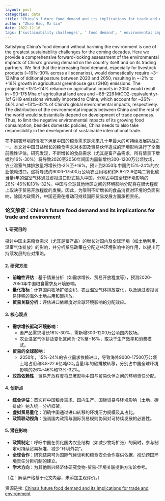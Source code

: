 ```yaml
---
layout: post
categories: data
title: "China’s future food demand and its implications for trade and environment"
author: "Zhao Hao, Ma Lin"
date: 2022-12-16
tags: ['sustainability challenges', ' food demand', ' environmental impacts', ' China', ' livestock products', ' pasture', ' agricultural greenhouse gas emissions', ' agricultural imports', ' agricultural land area', ' GHG emissions', ' trade openness', ' domestic policies', ' sustainable international trade']
---
```


Satisfying China’s food demand without harming the environment is one of the greatest sustainability challenges for the coming decades. Here we provide a comprehensive forward-looking assessment of the environmental impacts of China’s growing demand on the country itself and on its trading partners. We find that the increasing food demand, especially for livestock products (~16%–30% across all scenarios), would domestically require ~3–12 Mha of dditional pasture between 2020 and 2050, resulting in ~-2% to +16% growth in agricultural greenhouse gas (GHG) emissions. The projected ~15%–24% reliance on agricultural imports in 2050 would result in ~90–175 Mha of agricultural land area and ~88–226 MtCO2-equivalent yr-1of GHG emissions virtually imported to China, which account for ~26%–46% and ~13%–32% of China’s global environmental impacts, respectively. The distribution of the environmental impacts between China and the rest of the world would substantially depend on development of trade openness. Thus, to limit the negative environmental impacts of its growing food consumption, besides domestic policies, China needs to also take responsibility in the development of sustainable international trade.

在不损害环境的情况下满足中国的粮食需求是未来几十年最大的可持续发展挑战之一。本文对中国日益增长的粮食需求对本国及贸易伙伴造成的环境影响进行了全面前瞻性评估。研究发现，不断增长的食品需求（尤其是畜产品需求，所有情景下增幅约16%-30%）将导致2020至2050年间国内需新增约300-1200万公顷牧场，农业温室气体排放量将增长约-2%至+16%。预计到2050年中国约15%-24%的农业依赖进口，这将导致约9000-17500万公顷农业用地和约8.8-22.6亿吨二氧化碳当量/年的温室气体通过虚拟进口形式输入中国，分别占中国全球环境影响的26%-46%和13%-32%。中国与全球其他地区之间的环境影响分配将在很大程度上取决于贸易开放程度的发展。因此，为限制不断增长的食品消费对环境的负面影响，除国内政策外，中国还需在推动可持续国际贸易发展方面承担责任。

### **论文解读：China’s future food demand and its implications for trade and environment**  

#### **1. 研究目的**  
探讨中国未来粮食需求（尤其是畜产品）的增长对国内及全球环境（如土地利用、温室气体排放）的影响，并分析贸易政策在分配这些环境影响中的作用，以提出可持续发展的应对策略。  

#### **2. 研究方法**  
- **前瞻性评估**：基于情景分析（如需求增长、贸易开放程度等），预测2020-2050年中国粮食需求及环境影响。  
- **量化指标**：计算国内牧场扩张面积、农业温室气体排放变化，以及通过虚拟贸易转移的海外土地占用和碳排放。  
- **贸易关联分析**：评估进口依赖度对全球环境影响的分配效应。  

#### **3. 核心观点**  
- **需求增长驱动环境影响**：  
  - 畜产品需求增长16%-30%，需新增300-1200万公顷国内牧场。  
  - 农业温室气体排放变化区间为-2%至+16%，取决于生产效率和消费模式。  
- **贸易的全球影响**：  
  - 2050年，15%-24%的农业需求依赖进口，导致海外9000-17500万公顷土地占用和8.8-22.6亿吨CO₂当量/年的碳排放转移，分别占中国全球环境影响的26%-46%和13%-32%。  
- **政策依赖性**：贸易开放程度将显著影响中国与贸易伙伴之间的环境责任分配。  

#### **4. 创新点**  
- **综合评估**：首次将中国粮食需求、国内生产、国际贸易与环境影响（土地、碳排放）纳入统一分析框架。  
- **虚拟贸易量化**：明确中国通过进口转移的环境压力规模及其占比。  
- **政策联动视角**：强调国内政策与国际贸易规则协同对可持续发展的必要性。  

#### **5. 潜在影响**  
- **政策制定**：呼吁中国在优化国内农业结构（如减少牧场扩张）的同时，参与制定可持续贸易标准，减少“环境外包”。  
- **全球合作**：研究结果可为国际气候谈判和粮食安全合作提供依据，推动跨国环境责任分担机制的建立。  
- **学术方向**：为其他新兴经济体研究食物-贸易-环境关联提供方法论参考。  

（注：解读严格基于论文内容，未添加主观评价。）

资源链接: [China’s future food demand and its implications for trade and environment](https://doi.org/10.57760/sciencedb.06703)
